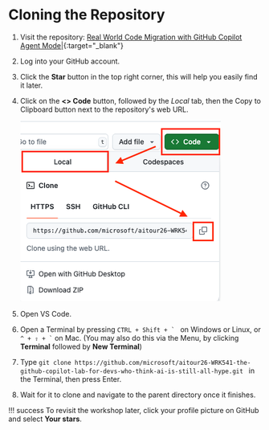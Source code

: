 # Cloning the Repository


1. Visit the repository: [Real World Code Migration with GitHub Copilot Agent Mode|](https://github.com/microsoft/aitour26-WRK541-the-github-copilot-lab-for-devs-who-think-ai-is-still-all-hype){:target="_blank"}
2. Log into your GitHub account.
3. Click the **Star** button in the top right corner, this will help you easily find it later.
4. Click on the **<> Code** button, followed by the *Local* tab, then the Copy to Clipboard button next to the repository's web URL.

    ![How to clone locally](./media/cloning-repo.png)

5. Open VS Code.
6. Open a Terminal by pressing ``CTRL + Shift + ` `` on Windows or Linux, or `` ^ + ⇧ + ` `` on Mac. (You may also do this via the Menu, by clicking **Terminal** followed by **New Terminal**)
7. Type `git clone https://github.com/microsoft/aitour26-WRK541-the-github-copilot-lab-for-devs-who-think-ai-is-still-all-hype.git ` in the Terminal, then press Enter.
8. Wait for it to clone and navigate to the parent directory once it finishes.

!!! success
    To revisit the workshop later, click your profile picture on GitHub and select **Your stars**.
